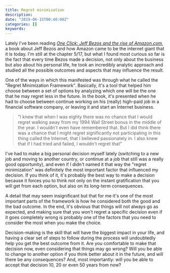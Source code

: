```yaml
---
title: Regret minimization
description:
date: "2019-06-15T00:40:00Z"
categories: []
keywords: 
---
```

Lately I've been reading [_One Click: Jeff Bezos and the rise of Amazon.com_](https://www.amazon.com/One-Click-Jeff-Bezos-Amazon-com-ebook/dp/B004IYIUS8), a book about Jeff Bezos and how Amazon came to be the internet giant that it is today. I'm still at the chapter 5/17, but what I found most curious so far is the fact that every time Bezos made a decision, not only about the business but also about his personal life, he took an incredibly analytic approach and studied all the possible outcomes and aspects that may influence the result.

One of the ways in which this manifested was through what he called the "Regret Minimization Framework". Basically, it's a tool that helped him choose between a set of options by analyzing which one will be the one that he may regret less in the future. In the book, it's presented when he had to choose between continue working on his (really) high-paid job in a financial software company, or leaving it and start an Internet business.

> "I knew that when I was eighty there was no chance that I would regret walking away from my 1994 Wall Street bonus in the middle of the year. I wouldn't even have remembered that. But I did think there was a chance that I might regret significantly not participating in this thing called the Internet, that I believed passionately in. I also knew that if I had tried and failed, I wouldn't regret that" 

I've had to make a big personal decision myself lately (switching to a new job and moving to another country, or continue at a job that still was a really good opportunity), and even if I didn't named it that way the "regret minimization" was definitely the most important factor that influenced my decision. If you think of it, it's probably the best way to make a decision because it forces you to think not only on the instant gratification that you will get from each option, but also on its long-term consequences. 

A detail that may seem insignificant but that for me it's one of the most important parts of the framework is how he considered both the good and the bad outcome. In the end, it's obvious that things will not always go as expected, and making sure that you won't regret a specific decision even if it goes completely wrong is probably one of the factors that you need to consider the most when you make the choice.

Decision-making is the skill that will have the biggest impact in your life, and having a clear set of steps to follow during the process will undoubtedly help you get the best outcome from it. Are you comfortable to make that decision now, even considering that things may go wrong? Will you be able to change to another option if you think better about it in the future, and will there be any consequences? And, most importantly: will you be able to accept that decision 10, 20 or even 50 years from now?